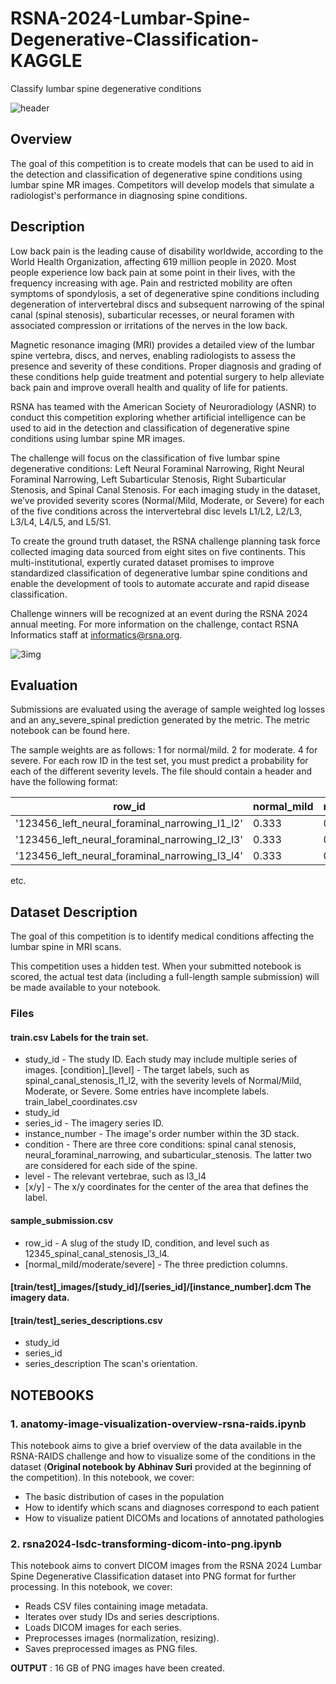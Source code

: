 # RSNA-2024-Lumbar-Spine-Degenerative-Classification-KAGGLE
Classify lumbar spine degenerative conditions

![header](https://github.com/user-attachments/assets/64805055-afa7-4b6a-ba1f-e6218a0b4b69)


## Overview
The goal of this competition is to create models that can be used to aid in the detection and classification of degenerative spine conditions using lumbar spine MR images. Competitors will develop models that simulate a radiologist's performance in diagnosing spine conditions.

## Description
Low back pain is the leading cause of disability worldwide, according to the World Health Organization, affecting 619 million people in 2020. Most people experience low back pain at some point in their lives, with the frequency increasing with age. Pain and restricted mobility are often symptoms of spondylosis, a set of degenerative spine conditions including degeneration of intervertebral discs and subsequent narrowing of the spinal canal (spinal stenosis), subarticular recesses, or neural foramen with associated compression or irritations of the nerves in the low back.

Magnetic resonance imaging (MRI) provides a detailed view of the lumbar spine vertebra, discs, and nerves, enabling radiologists to assess the presence and severity of these conditions. Proper diagnosis and grading of these conditions help guide treatment and potential surgery to help alleviate back pain and improve overall health and quality of life for patients.

RSNA has teamed with the American Society of Neuroradiology (ASNR) to conduct this competition exploring whether artificial intelligence can be used to aid in the detection and classification of degenerative spine conditions using lumbar spine MR images.

The challenge will focus on the classification of five lumbar spine degenerative conditions: Left Neural Foraminal Narrowing, Right Neural Foraminal Narrowing, Left Subarticular Stenosis, Right Subarticular Stenosis, and Spinal Canal Stenosis. For each imaging study in the dataset, we’ve provided severity scores (Normal/Mild, Moderate, or Severe) for each of the five conditions across the intervertebral disc levels L1/L2, L2/L3, L3/L4, L4/L5, and L5/S1.

To create the ground truth dataset, the RSNA challenge planning task force collected imaging data sourced from eight sites on five continents. This multi-institutional, expertly curated dataset promises to improve standardized classification of degenerative lumbar spine conditions and enable the development of tools to automate accurate and rapid disease classification.

Challenge winners will be recognized at an event during the RSNA 2024 annual meeting. For more information on the challenge, contact RSNA Informatics staff at informatics@rsna.org.

![3img](https://github.com/user-attachments/assets/229cc15e-373b-4ea0-8516-3cf7abbe0183)


## Evaluation
Submissions are evaluated using the average of sample weighted log losses and an any_severe_spinal prediction generated by the metric. The metric notebook can be found here.

The sample weights are as follows:
1 for normal/mild.
2 for moderate.
4 for severe.
For each row ID in the test set, you must predict a probability for each of the different severity levels. The file should contain a header and have the following format:

| row_id | normal_mild | moderate | severe |
| --- | --- | --- | --- |
| '123456_left_neural_foraminal_narrowing_l1_l2' | 0.333 | 0.333 | 0.333 |
| '123456_left_neural_foraminal_narrowing_l2_l3' | 0.333 | 0.333 | 0.333 |
| '123456_left_neural_foraminal_narrowing_l3_l4' | 0.333 | 0.333 | 0.333 |
etc.

## Dataset Description
The goal of this competition is to identify medical conditions affecting the lumbar spine in MRI scans.

This competition uses a hidden test. When your submitted notebook is scored, the actual test data (including a full-length sample submission) will be made available to your notebook.

### Files
#### train.csv Labels for the train set.
- study_id - The study ID. Each study may include multiple series of images.
[condition]_[level] - The target labels, such as spinal_canal_stenosis_l1_l2, with the severity levels of Normal/Mild, Moderate, or Severe. Some entries have incomplete labels.
train_label_coordinates.csv
- study_id
- series_id - The imagery series ID.
- instance_number - The image's order number within the 3D stack.
- condition - There are three core conditions: spinal canal stenosis, neural_foraminal_narrowing, and subarticular_stenosis. The latter two are considered for each side of the spine.
- level - The relevant vertebrae, such as l3_l4
- [x/y] - The x/y coordinates for the center of the area that defines the label.

#### sample_submission.csv
- row_id - A slug of the study ID, condition, and level such as 12345_spinal_canal_stenosis_l3_l4.
- [normal_mild/moderate/severe] - The three prediction columns.

#### [train/test]_images/[study_id]/[series_id]/[instance_number].dcm The imagery data.
#### [train/test]_series_descriptions.csv
- study_id
- series_id
- series_description The scan's orientation.

## NOTEBOOKS
### **1. anatomy-image-visualization-overview-rsna-raids.ipynb**

This notebook aims to give a brief overview of the data available in the RSNA-RAIDS challenge and how to visualize some of the conditions in the dataset (**Original notebook by Abhinav Suri** provided at the beginning of the competition).
In this notebook, we cover:
* The basic distribution of cases in the population
* How to identify which scans and diagnoses correspond to each patient
* How to visualize patient DICOMs and locations of annotated pathologies

### **2. rsna2024-lsdc-transforming-dicom-into-png.ipynb**

This notebook aims to convert DICOM images from the RSNA 2024 Lumbar Spine Degenerative Classification dataset into PNG format for further processing.
In this notebook, we cover:
* Reads CSV files containing image metadata.
* Iterates over study IDs and series descriptions.
* Loads DICOM images for each series.
* Preprocesses images (normalization, resizing).
* Saves preprocessed images as PNG files.

**OUTPUT** : 16 GB of PNG images have been created.

